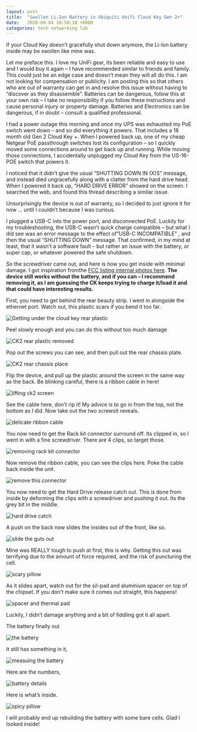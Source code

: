 ```yaml
---
layout: post
title:  "Swollen Li-Ion Battery in Ubiquiti Unifi Cloud Key Gen 2+"
date:   2020-09-04 10:50:18 +0000
categories: tech networking lab
---
```

If your Cloud Key doesn’t gracefully shut down anymore, the Li-Ion battery inside may be swollen like mine was. 

Let me preface this. I love my UniFi gear, its been reliable and easy to use and I would buy it again – I have recommended similar to friends and family. This could just be an edge case and doesn’t mean they will all do this. I am not looking for compensation or publicity. I am posting this so that others who are out of warranty can get in and resolve this issue without having to “discover as they disassemble”. Batteries can be dangerous, follow this at your own risk – I take no responsibility if you follow these instructions and cause personal injury or property damage. Batteries and Electronics can be dangerous, if in doubt – consult a qualified professional. 

I had a power outage this morning and once my UPS was exhausted my PoE switch went down – and so did everything it powers. That includes a 18 month old Gen 2 Cloud Key +. When I powered back up, one of my cheap Netgear PoE passthrough switches lost its configuration – so I quickly moved some connections around to get back up and running. While moving those connections, I accidentally unplugged my Cloud Key from the US-16-POE switch that powers it.

I noticed that it didn’t give the usual “SHUTTING DOWN IN (X)S” message, and instead died ungracefully along with a clatter from the hard drive head. When I powered it back up, “HARD DRIVE ERROR” showed on the screen. I searched the web, and found this thread describing a similar issue.

Unsurprisingly the device is out of warranty, so I decided to just ignore it for now … until I couldn’t because I was curious.

I plugged a USB-C into the power port, and disconnected PoE. Luckily for my troubleshooting, the USB-C wasn’t quick charge compatible – but what I did see was an error message to the effect of”USB-C INCOMPATIBLE” , and then the usual “SHUTTING DOWN” message. That confirmed, in my mind at least, that it wasn’t a software fault – but rather an issue with the battery, or super cap, or whatever powered the safe shutdown.

So the screwdriver came out, and here is how you get inside with minimal damage. I got inspiration fromthe [FCC listing internal photos here](https://web.archive.org/web/20220110085844/https://fccid.io/SWX-UCKG2P/Internal-Photos/Internal-Photos-3822353). **The device still works without the battery, and if you can – I recommend removing it, as I am guessing the CK keeps trying to charge it/load it and that could have interesting results.**

First, you need to get behind the rear beauty strip. I went in alongside the ethernet port. Watch out, this plastic scars if you bend it too far.

![Getting under the cloud key rear plastic](https://i.imgur.com/i9IRSLs.jpg)

Peel slowly enough and you can do this without too much damage

![CK2 rear plastic removed](https://i.imgur.com/7pnt3Wz.jpg)

Pop out the screws you can see, and then pull out the rear chassis plate.

![CK2 rear chassis place](https://i.imgur.com/ouvztI1.jpg)

Flip the device, and pull up the plastic around the screen in the same way as the back. Be blinking careful, there is a ribbon cable in here!

![lifting ck2 screen](https://i.imgur.com/H8wv6Mh.jpg)

See the cable here, don’t rip it! My advice is to go in from the top, not the bottom as I did. Now take out the two screwsit reveals.

![delicate ribbon cable](https://i.imgur.com/aaBBNou.jpg)

You now need to get the Rack kit connector surround off. Its clipped in, so I went in with a fine screwdriver. There are 4 clips, so target those.

![removing rack kit connector](https://i.imgur.com/k3rWRba.jpg)

Now remove the ribbon cable, you can see the clips here. Poke the cable back inside the unit.

![remove this connector](https://i.imgur.com/sDQpqxH.jpg)

You now need to get the Hard Drive release catch out. This is done from inside by deforming the clips with a screwdriver and pushing it out. Its the grey bit in the middle.

![hard drive catch](https://i.imgur.com/84zckdG.jpg)

A push on the back now slides the insides out of the front, like so.

![slide the guts out](https://i.imgur.com/ZdN9k4n.jpg)

Mine was REALLY tough to push at first, this is why. Getting this out was terrifying due to the amount of force required, and the risk of puncturing the cell.

![scary pillow](https://i.imgur.com/o8dcbTT.jpg)

As it slides apart, watch out for the sil-pad and aluminium spacer on top of the chipset. If you don’t make sure it comes out straight, this happens!

![spacer and thermal pad](https://i.imgur.com/MjcOoNY.jpg)

Luckily, I didn’t damage anything and a bit of fiddling got it all apart.

The battery finally out

![the battery](https://i.imgur.com/maDGE8F.jpg)

It still has something in it,

![measuing the battery](https://i.imgur.com/2i2rzuI.jpg)

Here are the numbers,

![battery details](https://i.imgur.com/VUSMiJK.jpg)

Here is what’s inside.

![spicy pillow](https://i.imgur.com/D3ZaAip.jpg)

I will probably end up rebuilding the battery with some bare cells. Glad I looked inside!